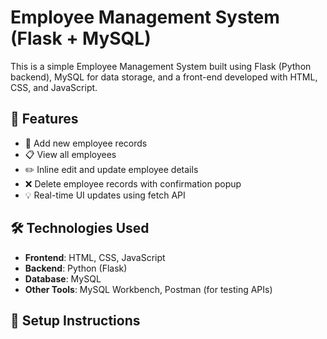 # Employee Management System (Flask + MySQL)

This is a simple Employee Management System built using Flask (Python backend), MySQL for data storage, and a front-end developed with HTML, CSS, and JavaScript.

## 📌 Features

- 🧑 Add new employee records
- 📋 View all employees
- ✏️ Inline edit and update employee details
- ❌ Delete employee records with confirmation popup
- 💡 Real-time UI updates using fetch API

## 🛠️ Technologies Used

- **Frontend**: HTML, CSS, JavaScript
- **Backend**: Python (Flask)
- **Database**: MySQL
- **Other Tools**: MySQL Workbench, Postman (for testing APIs)

## 🔧 Setup Instructions



